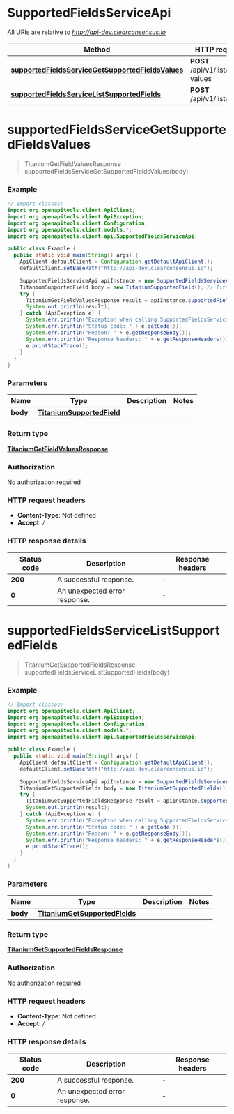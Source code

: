 # SupportedFieldsServiceApi

All URIs are relative to *http://api-dev.clearconsensus.io*

| Method | HTTP request | Description |
|------------- | ------------- | -------------|
| [**supportedFieldsServiceGetSupportedFieldsValues**](SupportedFieldsServiceApi.md#supportedFieldsServiceGetSupportedFieldsValues) | **POST** /api/v1/list/field-values |  |
| [**supportedFieldsServiceListSupportedFields**](SupportedFieldsServiceApi.md#supportedFieldsServiceListSupportedFields) | **POST** /api/v1/list/fields |  |


<a name="supportedFieldsServiceGetSupportedFieldsValues"></a>
# **supportedFieldsServiceGetSupportedFieldsValues**
> TitaniumGetFieldValuesResponse supportedFieldsServiceGetSupportedFieldsValues(body)



### Example
```java
// Import classes:
import org.openapitools.client.ApiClient;
import org.openapitools.client.ApiException;
import org.openapitools.client.Configuration;
import org.openapitools.client.models.*;
import org.openapitools.client.api.SupportedFieldsServiceApi;

public class Example {
  public static void main(String[] args) {
    ApiClient defaultClient = Configuration.getDefaultApiClient();
    defaultClient.setBasePath("http://api-dev.clearconsensus.io");

    SupportedFieldsServiceApi apiInstance = new SupportedFieldsServiceApi(defaultClient);
    TitaniumSupportedField body = new TitaniumSupportedField(); // TitaniumSupportedField | 
    try {
      TitaniumGetFieldValuesResponse result = apiInstance.supportedFieldsServiceGetSupportedFieldsValues(body);
      System.out.println(result);
    } catch (ApiException e) {
      System.err.println("Exception when calling SupportedFieldsServiceApi#supportedFieldsServiceGetSupportedFieldsValues");
      System.err.println("Status code: " + e.getCode());
      System.err.println("Reason: " + e.getResponseBody());
      System.err.println("Response headers: " + e.getResponseHeaders());
      e.printStackTrace();
    }
  }
}
```

### Parameters

| Name | Type | Description  | Notes |
|------------- | ------------- | ------------- | -------------|
| **body** | [**TitaniumSupportedField**](TitaniumSupportedField.md)|  | |

### Return type

[**TitaniumGetFieldValuesResponse**](TitaniumGetFieldValuesResponse.md)

### Authorization

No authorization required

### HTTP request headers

 - **Content-Type**: Not defined
 - **Accept**: */*

### HTTP response details
| Status code | Description | Response headers |
|-------------|-------------|------------------|
| **200** | A successful response. |  -  |
| **0** | An unexpected error response. |  -  |

<a name="supportedFieldsServiceListSupportedFields"></a>
# **supportedFieldsServiceListSupportedFields**
> TitaniumGetSupportedFieldsResponse supportedFieldsServiceListSupportedFields(body)



### Example
```java
// Import classes:
import org.openapitools.client.ApiClient;
import org.openapitools.client.ApiException;
import org.openapitools.client.Configuration;
import org.openapitools.client.models.*;
import org.openapitools.client.api.SupportedFieldsServiceApi;

public class Example {
  public static void main(String[] args) {
    ApiClient defaultClient = Configuration.getDefaultApiClient();
    defaultClient.setBasePath("http://api-dev.clearconsensus.io");

    SupportedFieldsServiceApi apiInstance = new SupportedFieldsServiceApi(defaultClient);
    TitaniumGetSupportedFields body = new TitaniumGetSupportedFields(); // TitaniumGetSupportedFields | 
    try {
      TitaniumGetSupportedFieldsResponse result = apiInstance.supportedFieldsServiceListSupportedFields(body);
      System.out.println(result);
    } catch (ApiException e) {
      System.err.println("Exception when calling SupportedFieldsServiceApi#supportedFieldsServiceListSupportedFields");
      System.err.println("Status code: " + e.getCode());
      System.err.println("Reason: " + e.getResponseBody());
      System.err.println("Response headers: " + e.getResponseHeaders());
      e.printStackTrace();
    }
  }
}
```

### Parameters

| Name | Type | Description  | Notes |
|------------- | ------------- | ------------- | -------------|
| **body** | [**TitaniumGetSupportedFields**](TitaniumGetSupportedFields.md)|  | |

### Return type

[**TitaniumGetSupportedFieldsResponse**](TitaniumGetSupportedFieldsResponse.md)

### Authorization

No authorization required

### HTTP request headers

 - **Content-Type**: Not defined
 - **Accept**: */*

### HTTP response details
| Status code | Description | Response headers |
|-------------|-------------|------------------|
| **200** | A successful response. |  -  |
| **0** | An unexpected error response. |  -  |

